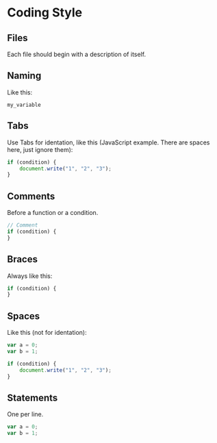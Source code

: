 # Coding Style

## Files

Each file should begin with a description of itself.

## Naming

Like this:

```
my_variable
```

## Tabs

Use Tabs for identation, like this (JavaScript example. There are spaces here, just ignore them):

```JavaScript
if (condition) {
    document.write("1", "2", "3");
}
```

## Comments

Before a function or a condition.

```JavaScript
// Comment
if (condition) {
}
```

## Braces

Always like this:

```JavaScript
if (condition) {
}
```

## Spaces

Like this (not for identation):

```JavaScript
var a = 0;
var b = 1;

if (condition) {
    document.write("1", "2", "3");
}
```

## Statements

One per line.

```JavaScript
var a = 0;
var b = 1;
```
